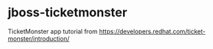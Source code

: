 # jboss-ticketmonster
TicketMonster app tutorial from https://developers.redhat.com/ticket-monster/introduction/
